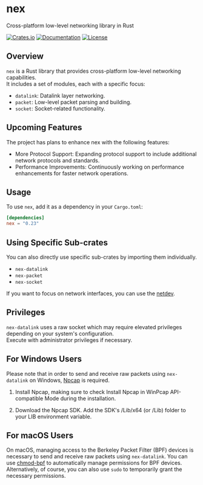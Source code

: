 # nex

Cross-platform low-level networking library in Rust

[![Crates.io](https://img.shields.io/crates/v/nex.svg)](https://crates.io/crates/nex)
[![Documentation](https://docs.rs/nex/badge.svg)](https://docs.rs/nex)
[![License](https://img.shields.io/crates/l/nex.svg)](https://github.com/shellrow/nex/blob/main/LICENSE)

## Overview

`nex` is a Rust library that provides cross-platform low-level networking capabilities.   
It includes a set of modules, each with a specific focus:

- `datalink`: Datalink layer networking. 
- `packet`: Low-level packet parsing and building.  
- `socket`: Socket-related functionality.

## Upcoming Features
The project has plans to enhance nex with the following features:  
- More Protocol Support: Expanding protocol support to include additional network protocols and standards.
- Performance Improvements: Continuously working on performance enhancements for faster network operations.

## Usage

To use `nex`, add it as a dependency in your `Cargo.toml`:

```toml
[dependencies]
nex = "0.23"
```

## Using Specific Sub-crates
You can also directly use specific sub-crates by importing them individually.
- `nex-datalink`
- `nex-packet`
- `nex-socket`

If you want to focus on network interfaces, you can use the [netdev](https://github.com/shellrow/netdev).


## Privileges
`nex-datalink` uses a raw socket which may require elevated privileges depending on your system's configuration.  
Execute with administrator privileges if necessary.

## For Windows Users
Please note that in order to send and receive raw packets using `nex-datalink` on Windows, [Npcap](https://npcap.com/#download) is required.

1. Install Npcap, making sure to check Install Npcap in WinPcap API-compatible Mode during the installation.

2. Download the Npcap SDK. Add the SDK's /Lib/x64 (or /Lib) folder to your LIB environment variable.

## For macOS Users
On macOS, managing access to the Berkeley Packet Filter (BPF) devices is necessary to send and receive raw packets using `nex-datalink`.
You can use [chmod-bpf](https://github.com/shellrow/chmod-bpf) to automatically manage permissions for BPF devices.
Alternatively, of course, you can also use `sudo` to temporarily grant the necessary permissions.
